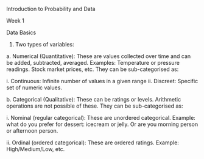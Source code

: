 Introduction to Probability and Data

Week 1

Data Basics

1.  Two types of variables:

a.  Numerical (Quantitative): These are values collected over time and can be added, subtracted, averaged. Examples: Temperature or pressure readings. Stock market prices, etc. They can be sub-categorised as:

i.  Continuous: Infinite number of values in a given range
ii. Discreet: Specific set of numeric values.

b.  Categorical (Qualitative): These can be ratings or levels. Arithmetic operations are not possible of these. They can be sub-categorised as:

i.  Nominal (regular categorical): These are unordered categorical. Example: what do you prefer for dessert: icecream or jelly. Or are you morning person or afternoon person.

ii. Ordinal (ordered categorical): These are ordered ratings. Example: High/Medium/Low, etc.
